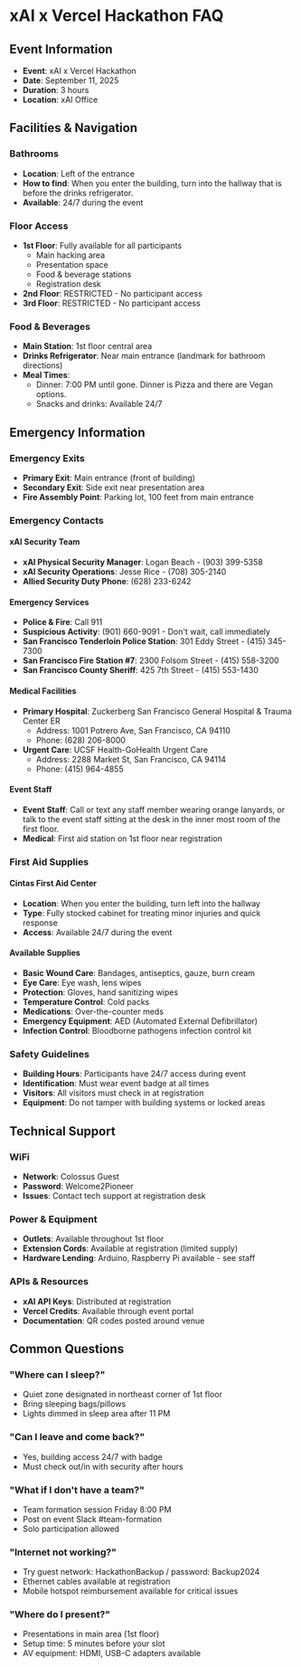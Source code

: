 # xAI x Vercel Hackathon FAQ

## Event Information
- **Event**: xAI x Vercel Hackathon
- **Date**: September 11, 2025
- **Duration**: 3 hours
- **Location**: xAI Office

## Facilities & Navigation

### Bathrooms
- **Location**: Left of the entrance
- **How to find**: When you enter the building, turn into the hallway that is before the drinks refrigerator.
- **Available**: 24/7 during the event

### Floor Access
- **1st Floor**: Fully available for all participants
  - Main hacking area
  - Presentation space
  - Food & beverage stations
  - Registration desk
- **2nd Floor**: RESTRICTED - No participant access
- **3rd Floor**: RESTRICTED - No participant access

### Food & Beverages
- **Main Station**: 1st floor central area
- **Drinks Refrigerator**: Near main entrance (landmark for bathroom directions)
- **Meal Times**: 
  - Dinner: 7:00 PM until gone. Dinner is Pizza and there are Vegan options.
  - Snacks and drinks: Available 24/7

## Emergency Information

### Emergency Exits
- **Primary Exit**: Main entrance (front of building)
- **Secondary Exit**: Side exit near presentation area
- **Fire Assembly Point**: Parking lot, 100 feet from main entrance

### Emergency Contacts

#### xAI Security Team
- **xAI Physical Security Manager**: Logan Beach - (903) 399-5358
- **xAI Security Operations**: Jesse Rice - (708) 305-2140
- **Allied Security Duty Phone**: (628) 233-6242

#### Emergency Services
- **Police & Fire**: Call 911
- **Suspicious Activity**: (901) 660-9091 - Don't wait, call immediately
- **San Francisco Tenderloin Police Station**: 301 Eddy Street - (415) 345-7300
- **San Francisco Fire Station #7**: 2300 Folsom Street - (415) 558-3200
- **San Francisco County Sheriff**: 425 7th Street - (415) 553-1430

#### Medical Facilities
- **Primary Hospital**: Zuckerberg San Francisco General Hospital & Trauma Center ER
  - Address: 1001 Potrero Ave, San Francisco, CA 94110
  - Phone: (628) 206-8000
- **Urgent Care**: UCSF Health-GoHealth Urgent Care
  - Address: 2288 Market St, San Francisco, CA 94114
  - Phone: (415) 964-4855

#### Event Staff
- **Event Staff**: Call or text any staff member wearing orange lanyards, or talk to the event staff sitting at the desk in the inner most room of the first floor.
- **Medical**: First aid station on 1st floor near registration

### First Aid Supplies

#### Cintas First Aid Center
- **Location**: When you enter the building, turn left into the hallway
- **Type**: Fully stocked cabinet for treating minor injuries and quick response
- **Access**: Available 24/7 during the event

#### Available Supplies
- **Basic Wound Care**: Bandages, antiseptics, gauze, burn cream
- **Eye Care**: Eye wash, lens wipes
- **Protection**: Gloves, hand sanitizing wipes
- **Temperature Control**: Cold packs
- **Medications**: Over-the-counter meds
- **Emergency Equipment**: AED (Automated External Defibrillator)
- **Infection Control**: Bloodborne pathogens infection control kit

### Safety Guidelines
- **Building Hours**: Participants have 24/7 access during event
- **Identification**: Must wear event badge at all times
- **Visitors**: All visitors must check in at registration
- **Equipment**: Do not tamper with building systems or locked areas

## Technical Support

### WiFi
- **Network**: Colossus Guest
- **Password**: Welcome2Pioneer
- **Issues**: Contact tech support at registration desk

### Power & Equipment
- **Outlets**: Available throughout 1st floor
- **Extension Cords**: Available at registration (limited supply)
- **Hardware Lending**: Arduino, Raspberry Pi available - see staff

### APIs & Resources
- **xAI API Keys**: Distributed at registration
- **Vercel Credits**: Available through event portal
- **Documentation**: QR codes posted around venue


## Common Questions

### "Where can I sleep?"
- Quiet zone designated in northeast corner of 1st floor
- Bring sleeping bags/pillows
- Lights dimmed in sleep area after 11 PM

### "Can I leave and come back?"
- Yes, building access 24/7 with badge
- Must check out/in with security after hours

### "What if I don't have a team?"
- Team formation session Friday 8:00 PM
- Post on event Slack #team-formation
- Solo participation allowed

### "Internet not working?"
- Try guest network: HackathonBackup / password: Backup2024
- Ethernet cables available at registration
- Mobile hotspot reimbursement available for critical issues

### "Where do I present?"
- Presentations in main area (1st floor)
- Setup time: 5 minutes before your slot
- AV equipment: HDMI, USB-C adapters available
